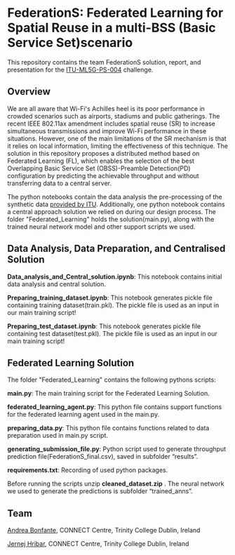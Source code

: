 # FederationS: Federated Learning for Spatial Reuse in a multi-BSS (Basic Service Set)scenario 

This repository contains the team FederationS solution, report, and presentation for the [ITU-ML5G-PS-004](https://www.upf.edu/web/wnrg/2021-edition) challenge. 

## Overview

We are all aware that Wi-Fi's Achilles heel is its poor performance in crowded scenarios such as airports, stadiums and public gatherings. The recent IEEE 802.11ax amendment includes spatial reuse (SR) to increase simultaneous transmissions and improve Wi-Fi performance in these situations. However,
one of the main limitations of the SR mechanism is that it relies on local information, limiting the effectiveness of this technique. The solution in this repository proposes a distributed method based on Federated Learning (FL), which enables the selection of the best Overlapping Basic Service Set (OBSS)-Preamble Detection(PD) configuration by predicting the achievable throughput and without transferring data to a central server. 

The python notebooks contain the data analysis the pre-processing of the synthetic data [provided by ITU](https://zenodo.org/record/5352060#.YZ0Q7NbP23J). Additionally, one python notebook contains a central approach solution we relied on during our design process. The folder "Federated_Learning" holds the solution(main.py), along with the trained neural network model and other support scripts we used.



## Data Analysis, Data Preparation, and Centralised Solution

**Data_analysis_and_Central_solution.ipynb**: This notebook contains initial data analysis and central solution.

**Preparing_training_dataset.ipynb**:  This notebook generates pickle file containing training dataset(train.pkl). The pickle file is used as an input in our main training script!

**Preparing_test_dataset.ipynb**: This notebook generates pickle file containing test dataset(test.pkl). The pickle file is used as an input in our main training script!


## Federated Learning Solution

The folder "Federated_Learning"  contains the following pythons scripts:

**main.py**: The main training script for the Federated Learning Solution.

**federated_learning_agent.py**: This python file contains support functions for the federated learning agent used in the main.py.

**preparing_data.py**: This python file contains functions related to data preparation used in main.py script.

**generating_submission_file.py**: Python script used to generate throughput prediction file(FederationS_final.csv), saved in subfolder “results”. 

**requirements.txt**: Recording of used python packages.

Before running the scripts unzip **cleaned_dataset.zip** . The neural network we used to generate the predictions is subfolder “trained_anns”.

## Team

[Andrea Bonfante](https://www.linkedin.com/in/andreabonfante/), CONNECT Centre, Trinity College Dublin, Ireland

[Jernej Hribar](https://www.linkedin.com/in/jernej-hribar/), CONNECT Centre, Trinity College Dublin, Ireland